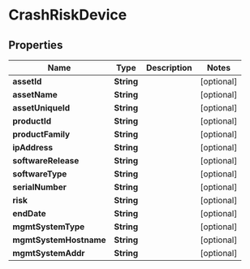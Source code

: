 

# CrashRiskDevice


## Properties

| Name | Type | Description | Notes |
|------------ | ------------- | ------------- | -------------|
|**assetId** | **String** |  |  [optional] |
|**assetName** | **String** |  |  [optional] |
|**assetUniqueId** | **String** |  |  [optional] |
|**productId** | **String** |  |  [optional] |
|**productFamily** | **String** |  |  [optional] |
|**ipAddress** | **String** |  |  [optional] |
|**softwareRelease** | **String** |  |  [optional] |
|**softwareType** | **String** |  |  [optional] |
|**serialNumber** | **String** |  |  [optional] |
|**risk** | **String** |  |  [optional] |
|**endDate** | **String** |  |  [optional] |
|**mgmtSystemType** | **String** |  |  [optional] |
|**mgmtSystemHostname** | **String** |  |  [optional] |
|**mgmtSystemAddr** | **String** |  |  [optional] |



